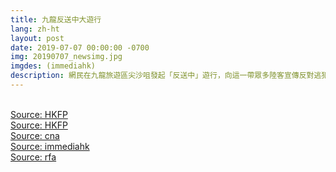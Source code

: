```yaml
---
title: 九龍反送中大遊行
lang: zh-ht
layout: post
date: 2019-07-07 00:00:00 -0700
img: 20190707_newsimg.jpg
imgdes: (immediahk)
description: 網民在九龍旅遊區尖沙咀發起「反送中」遊行，向這一帶眾多陸客宣傳反對逃犯條例修訂草案等訴求，發起人宣布有23萬人參加，警方指高峰時有5.6萬人。遊行結束後，約一千名示威者沿主要幹道彌敦道由尖沙咀向旺角方向進發。但到晚上，警方在旺角一帶清場時，再次造成流血衝突。
---
```


<br>[Source: HKFP](https://www.hongkongfp.com/2019/07/09/hong-kongs-carrie-lam-declares-extradition-bill-dead-stops-short-full-withdrawal/)
<br>[Source: HKFP](https://www.hongkongfp.com/2019/07/09/pictures-lennon-wall-message-boards-appear-across-hong-kong-districts-support-anti-extradition-law-protesters/)
<br>[Source: cna](https://www.cna.com.tw/news/firstnews/201907070186.aspx)
<br>[Source: immediahk](https://www.inmediahk.net/node/1065474)
<br>[Source: rfa](https://www.rfa.org/mandarin/yataibaodao/gangtai/al-07082019102430.html)